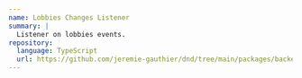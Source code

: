 ```yaml
---
name: Lobbies Changes Listener
summary: |
  Listener on lobbies events.
repository:
  language: TypeScript
  url: https://github.com/jeremie-gauthier/dnd/tree/main/packages/backend/src/lobby/events/listeners/lobbies-changes
---
```


<NodeGraph />
